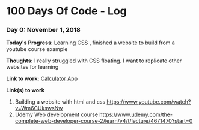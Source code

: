 # 100 Days Of Code - Log

### Day 0: November 1, 2018 

**Today's Progress**: Learning CSS , finished a website to build from a youtube course example

**Thoughts:** I really struggled with CSS floating. I want to replicate other websites for learning

**Link to work:** [Calculator App](http://www.example.com)

**Link(s) to work**
1. Building a website with html and css https://www.youtube.com/watch?v=Wm6CUkswsNw
2. Udemy Web development course https://www.udemy.com/the-complete-web-developer-course-2/learn/v4/t/lecture/4671470?start=0
